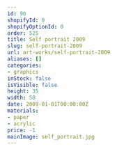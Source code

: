 ```yaml
---
id: 90
shopifyId: 0
shopifyOptionId: 0
order: 525
title: Self portrait 2009
slug: self-portrait-2009
url: art-works/self-portrait-2009
aliases: []
categories:
- graphics
inStock: false
isVisible: false
height: 35
width: 50
date: 2009-01-01T00:00:00Z
materials:
- paper
- acrylic
price: -1
mainImage: self_portrait.jpg
---
```


